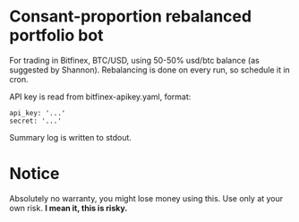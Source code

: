 # Consant-proportion rebalanced portfolio bot

For trading in Bitfinex, BTC/USD, using 50-50% usd/btc balance (as suggested by Shannon).
Rebalancing is done on every run, so schedule it in cron.

API key is read from bitfinex-apikey.yaml, format:
```
api_key: '...'
secret: '...'
```

Summary log is written to stdout.

# Notice

Absolutely no warranty, you might lose money using this. Use only at your own risk.
**I mean it, this is risky.**
